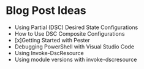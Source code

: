# Blog Post Ideas

* Using Partial (DSC) Desired State Configurations
* How to Use DSC Composite Configurations
* [x]Getting Started with Pester
* Debugging PowerShell with Visual Studio Code
* Using Invoke-DscResource
* Using module versions with invoke-dscresource